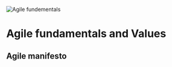 
![Agile fundementals](../images/Agile-undementals.png "Agile fundementals")
# Agile fundamentals and Values

## Agile manifesto
